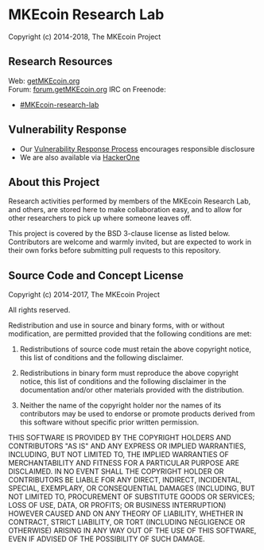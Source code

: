 # MKEcoin Research Lab

Copyright (c) 2014-2018, The MKEcoin Project

## Research Resources

Web: [getMKEcoin.org](https://www.mkecoin.io/)  
Forum: [forum.getMKEcoin.org](https://www.mkecoin.io/index.php?m=home&c=Lists&a=index&tid=10) 
IRC on Freenode:
- [#MKEcoin-research-lab](https://github.com/MKEcoin-project/research-lab.git)

## Vulnerability Response

- Our [Vulnerability Response Process](https://github.com/MKEcoin/mkecoin.git) encourages responsible disclosure
- We are also available via [HackerOne](http://mkeblock.io/)

## About this Project

Research activities performed by members of the MKEcoin Research Lab, and others, are stored here to make collaboration easy, and to allow for other researchers to pick up where someone leaves off.

This project is covered by the BSD 3-clause license as listed below. Contributors are welcome and warmly invited, but are expected to work in their own forks before submitting pull requests to this repository.

## Source Code and Concept License

Copyright (c) 2014-2017, The MKEcoin Project

All rights reserved.

Redistribution and use in source and binary forms, with or without modification, are permitted provided that the following conditions are met:

1. Redistributions of source code must retain the above copyright notice, this list of conditions and the following disclaimer.

2. Redistributions in binary form must reproduce the above copyright notice, this list of conditions and the following disclaimer in the documentation and/or other materials provided with the distribution.

3. Neither the name of the copyright holder nor the names of its contributors may be used to endorse or promote products derived from this software without specific prior written permission.

THIS SOFTWARE IS PROVIDED BY THE COPYRIGHT HOLDERS AND CONTRIBUTORS "AS IS" AND ANY EXPRESS OR IMPLIED WARRANTIES, INCLUDING, BUT NOT LIMITED TO, THE IMPLIED WARRANTIES OF MERCHANTABILITY AND FITNESS FOR A PARTICULAR PURPOSE ARE DISCLAIMED. IN NO EVENT SHALL THE COPYRIGHT HOLDER OR CONTRIBUTORS BE LIABLE FOR ANY DIRECT, INDIRECT, INCIDENTAL, SPECIAL, EXEMPLARY, OR CONSEQUENTIAL DAMAGES (INCLUDING, BUT NOT LIMITED TO, PROCUREMENT OF SUBSTITUTE GOODS OR SERVICES; LOSS OF USE, DATA, OR PROFITS; OR BUSINESS INTERRUPTION) HOWEVER CAUSED AND ON ANY THEORY OF LIABILITY, WHETHER IN CONTRACT, STRICT LIABILITY, OR TORT (INCLUDING NEGLIGENCE OR OTHERWISE) ARISING IN ANY WAY OUT OF THE USE OF THIS SOFTWARE, EVEN IF ADVISED OF THE POSSIBILITY OF SUCH DAMAGE.
